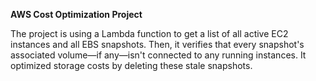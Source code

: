 
**AWS Cost Optimization Project**

The project is using a Lambda function to get a list of all active EC2 instances and all EBS snapshots. Then, it verifies that every snapshot's associated volume—if any—isn't connected to any running instances. 
It optimized storage costs by deleting these stale snapshots.
